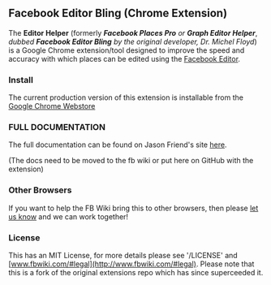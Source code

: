 ## Facebook Editor Bling (Chrome Extension) 
The **Editor Helper** (formerly
**_Facebook Places Pro_** *or* **_Graph Editor Helper_**, *dubbed* **_Facebook
Editor Bling_** *by the original developer, Dr. Michel Floyd*) is a Google
Chrome extension/tool designed to improve the speed and accuracy with which
places can be edited using the [Facebook
Editor](https://www.facebook.com/editor).

### Install
The current production version of this extension is installable from the
[Google Chrome
Webstore](https://chrome.google.com/webstore/detail/fb-places-pro/imnppmbmlacllpppkbcnjfnadjikmpgi?hl=en-US)

### FULL DOCUMENTATION
The full documentation can be found on Jason Friend's site [here](http://www.jasonfriend.me/facebookplaces/w/wiki:editor:community_chrome_extension).

(The docs need to be moved to the fb wiki or put here on GitHub with the extension)

### Other Browsers
If you want to help the FB Wiki bring this to other browsers, then please [let
us know](http://www.fbwiki.com/#contact) and we can work together!

### License
This has an MIT License, for more details please see '/LICENSE' and
[www.fbwiki.com/#legal](http://www.fbwiki.com/#legal). Please note that this is
a fork of the original extensions repo which has since superceeded it.
